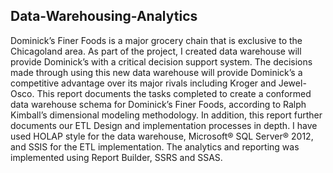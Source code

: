 ## Data-Warehousing-Analytics

Dominick’s Finer Foods is a major grocery chain that is exclusive to the Chicagoland area. As part of the project, I created data warehouse will provide Dominick’s with a critical decision support system.  The decisions made through using this new data warehouse will provide Dominick’s a competitive advantage over its major rivals including Kroger and Jewel-Osco.
This report documents the tasks completed to create a conformed data warehouse schema for Dominick’s Finer Foods, according to Ralph Kimball’s dimensional modeling methodology.  In addition, this report further documents our ETL Design and implementation processes in depth.
I have used HOLAP style for the data warehouse, Microsoft® SQL Server® 2012, and SSIS for the ETL implementation. The analytics and reporting was implemented using Report Builder, SSRS and SSAS.
